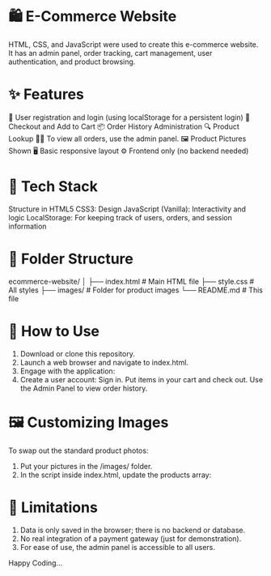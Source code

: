 # 🛍️ E-Commerce Website

HTML, CSS, and JavaScript were used to create this e-commerce website. It has an admin panel, order tracking, cart management, user authentication, and product browsing.

# ✨ Features

🧍 User registration and login (using localStorage for a persistent login)
🛒 Checkout and Add to Cart
📦 Order History Administration
🔍 Product Lookup
🧑‍💼 To view all orders, use the admin panel.
🖼 Product Pictures Shown
🖥️ Basic responsive layout
⚙️ Frontend only (no backend needed)

# 🧱 Tech Stack

Structure in HTML5
CSS3: Design
JavaScript (Vanilla): Interactivity and logic
LocalStorage: For keeping track of users, orders, and session information

# 📂 Folder Structure

ecommerce-website/
│
├── index.html         # Main HTML file
├── style.css          # All styles
├── images/            # Folder for product images 
└── README.md          # This file

# 🧪 How to Use

1. Download or clone this repository.
2. Launch a web browser and navigate to index.html.
3. Engage with the application:
4. Create a user account:
Sign in.
Put items in your cart and check out.
Use the Admin Panel to view order history.

# 🖼️ Customizing Images

To swap out the standard product photos:
1. Put your pictures in the /images/ folder.
2. In the script inside index.html, update the products array:

# 🚧 Limitations

1. Data is only saved in the browser; there is no backend or database.
2. No real integration of a payment gateway (just for demonstration).
3. For ease of use, the admin panel is accessible to all users.

Happy Coding...
